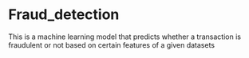 # Fraud_detection
This is a machine learning model that predicts whether a transaction is fraudulent or not based on certain features of a given datasets
